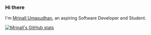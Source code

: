 <!--
**MrinallU/MrinallU** is a ✨ _special_ ✨ repository because its `README.md` (this file) appears on your GitHub profile.

Here are some ideas to get you started:

- 🔭 I’m currently working on ...
- 🌱 I’m currently learning ...
- 👯 I’m looking to collaborate on ...
- 🤔 I’m looking for help with ...
- 💬 Ask me about ...
- 📫 How to reach me: ...
- 😄 Pronouns: ...
- ⚡ Fun fact: ...
-->

### Hi there 

I'm [Mrinall Umasudhan](https://www.linkedin.com/in/mrinall-umasudhan-870a67213/), an aspiring Software Developer and Student.

[![Mrinall's GitHub stats](https://github-readme-stats.vercel.app/api?username=MrinallU&show_icons=true&theme=tokyonight)](https://github.com/MrinallU/github-readme-stats)

<!-- <br />
<br /> -->
<!-- [![Top Langs](https://github-readme-stats.vercel.app/api/top-langs/?username=MrinallU&layout=compact&theme=tokyonight)](https://github.com/MrinallU/github-readme-stats)
<br /> -->
